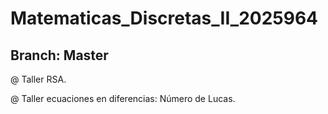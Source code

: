 # Matematicas_Discretas_II_2025964


## Branch: Master


@ Taller RSA.

@ Taller ecuaciones en diferencias: Número de Lucas.
